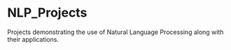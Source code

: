 # NLP_Projects
Projects demonstrating the use of Natural Language Processing along with their applications.
